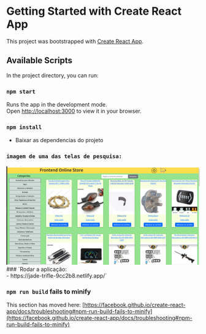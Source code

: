 # Getting Started with Create React App

This project was bootstrapped with [Create React App](https://github.com/facebook/create-react-app).

## Available Scripts

In the project directory, you can run:

### `npm start`

Runs the app in the development mode.\
Open [http://localhost:3000](http://localhost:3000) to view it in your browser.

### `npm install`
- Baixar as dependencias do projeto

### `imagem de uma das telas de pesquisa:`
<img src="src/mercado.png" alt="image"/>
### `Rodar a aplicação:
</br>
- https://jade-trifle-9cc2b8.netlify.app/`

### `npm run build` fails to minify

This section has moved here: [https://facebook.github.io/create-react-app/docs/troubleshooting#npm-run-build-fails-to-minify](https://facebook.github.io/create-react-app/docs/troubleshooting#npm-run-build-fails-to-minify)
